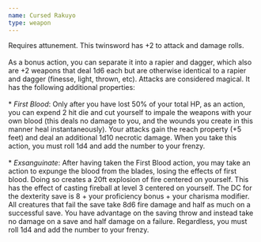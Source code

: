 ```yaml
---
name: Cursed Rakuyo
type: weapon
---
```

Requires attunement. This twinsword has +2 to attack and damage rolls. <br><br>As a bonus action, you can separate it into a rapier and dagger, which also are +2 weapons that deal 1d6 each but are otherwise identical to a rapier and dagger (finesse, light, thrown, etc). Attacks are considered magical. It has the following additional properties: <br><br> * _First Blood_: Only after you have lost 50% of your total HP, as an action, you can expend 2 hit die and cut yourself to impale the weapons with your own blood (this deals no damage to you, and the wounds you create in this manner heal instantaneously). Your attacks gain the reach property (+5 feet) and deal an additional 1d10 necrotic damage. When you take this action, you must roll 1d4 and add the number to your frenzy.<br><br>* _Exsanguinate_: After having taken the First Blood action, you may take an action to expunge the blood from the blades, losing the effects of first blood. Doing so creates a 20ft explosion of fire centered on yourself. This has the effect of casting fireball at level 3 centered on yourself. The DC for the dexterity save is 8 + your proficiency bonus + your charisma modifier. All creatures that fail the save take 8d6 fire damage and half as much on a successful save. You have advantage on the saving throw and instead take no damage on a save and half damage on a failure. Regardless, you must roll 1d4 and add the number to your frenzy. 